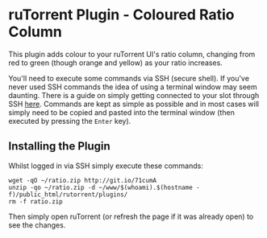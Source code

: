 ruTorrent Plugin - Coloured Ratio Column
========================================

This plugin adds colour to your ruTorrent UI's ratio column, changing from red to green (though orange and yellow) as your ratio increases.  
  
You'll need to execute some commands via SSH (secure shell). If you've never used SSH commands the idea of using a terminal window may seem daunting. There is a guide on simply getting connected to your slot through SSH [here](https://www.feralhosting.com/faq/view?question=12). Commands are kept as simple as possible and in most cases will simply need to be copied and pasted into the terminal window (then executed by pressing the `Enter` key).  
  

Installing the Plugin
---------------------

Whilst logged in via SSH simply execute these commands:  
  

    wget -qO ~/ratio.zip http://git.io/71cumA
    unzip -qo ~/ratio.zip -d ~/www/$(whoami).$(hostname -f)/public_html/rutorrent/plugins/
    rm -f ratio.zip

  
Then simply open ruTorrent (or refresh the page if it was already open) to see the changes.  
  

